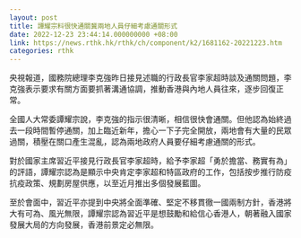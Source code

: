 ```yaml
---
layout: post
title: 譚耀宗料很快通關冀兩地人員仔細考慮通關形式
date: 2022-12-23 23:44:14.000000000 +08:00
link: https://news.rthk.hk/rthk/ch/component/k2/1681162-20221223.htm
categories: rthk
---
```


央視報道，國務院總理李克強昨日接見述職的行政長官李家超時談及通關問題，李克強表示要求有關方面要抓著溝通協調，推動香港與內地人員往來，逐步回復正常。

全國人大常委譚耀宗說，李克強的指示很清晰，相信很快會通關。但他認為始終過去一段時間暫停通關，加上臨近新年，擔心一下子完全開放，兩地會有大量的民眾過關，積壓在關口產生混亂，認為兩地政府人員要仔細考慮通關的形式。

對於國家主席習近平接見行政長官李家超時，給予李家超「勇於擔當、務實有為」的評語，譚耀宗認為是顯示中央肯定李家超和特區政府的工作，包括按步推行防疫抗疫政策、規劃房屋供應，以至近月推出多個發展藍圖。

至於會面中，習近平亦提到中央將全面準確、堅定不移貫徹一國兩制方針，香港將大有可為、風光無限，譚耀宗認為習近平是想鼓勵和給信心香港人，朝著融入國家發展大局的方向發展，香港前景定必無限。

